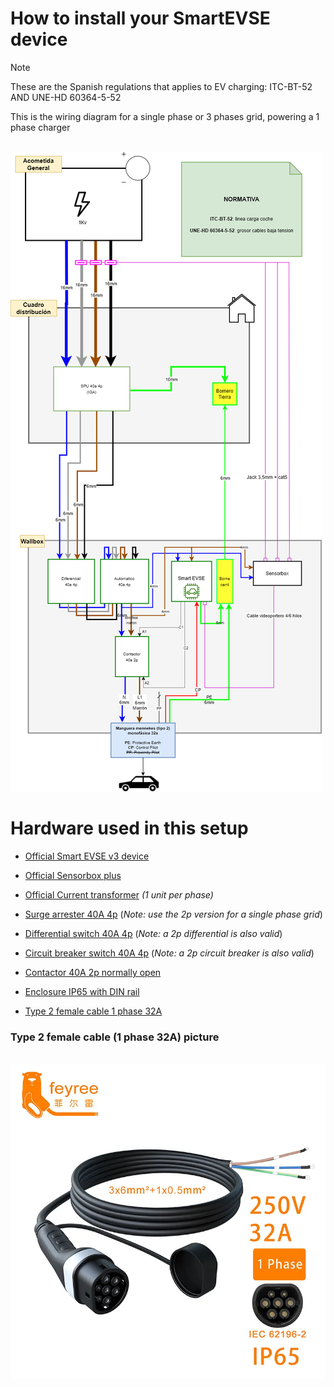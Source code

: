 
# How to install your SmartEVSE device

> [!NOTE]
> These are the Spanish regulations that applies to EV charging: ITC-BT-52 AND UNE-HD 60364-5-52

This is the wiring diagram for a single phase or 3 phases grid, powering a 1 phase charger

$~$
![wiring](../pictures/electrical-installation-es.png)

# Hardware used in this setup

- [Official Smart EVSE v3 device](https://www.stegen.com/en/ev-products/66-smart-evse-controller.html)
- [Official Sensorbox plus](https://www.stegen.com/en/ev-products/144-smart-evse-sensorbox-plus.html)
- [Official Current transformer](https://www.stegen.com/en/ev-products/142-current-transformer-80a.html) *(1 unit per phase)*

- [Surge arrester 40A 4p](https://www.se.com/es/es/product/A9L20740/limitador-de-sobretensiones-transitorias-y-permanentes-iga-acti9-combi-spu-3p+n-40a/) (*Note: use the 2p version for a single phase grid*)
- [Differential switch 40A 4p](https://www.se.com/es/es/product/A9R61440/interruptor-diferencial-acti9-iid-4p-40a-30ma-asi/) (*Note: a 2p differential is also valid*)
- [Circuit breaker switch 40A 4p](https://www.se.com/es/es/product/A9F79440/interruptor-magnetot%C3%A9rmico-acti9-ic60n-4p-40-a-curva-c-6000-a-10-ka/) (*Note: a 2p circuit breaker is also valid*)
- [Contactor 40A 2p normally open](https://www.se.com/es/es/product/A9C20842/contactor-modular-acti9-ict-40-a-2-p-2-na-230-240v-ca/)
- [Enclosure IP65 with DIN rail](https://amzn.eu/d/fZdd9F9)
- [Type 2 female cable 1 phase 32A](https://www.aliexpress.com/item/1005006746361767.html)

### Type 2 female cable (1 phase 32A) picture
$~$
![Type 2 cable](../pictures/type-2-cable.jpg)
